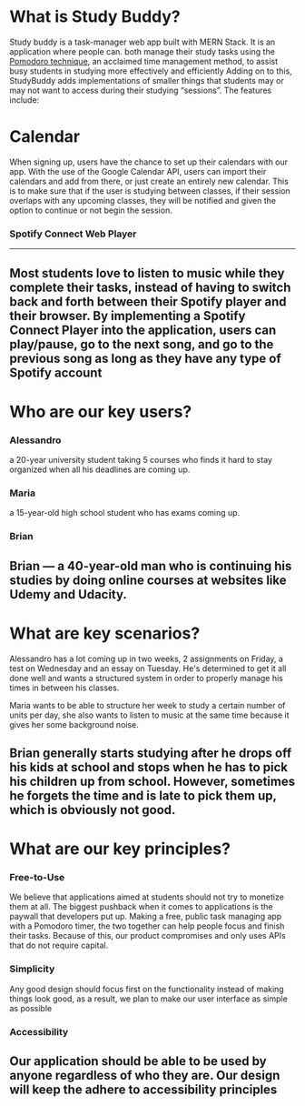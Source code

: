 # What is Study Buddy?

Study buddy is a task-manager web app built with MERN Stack. It is an application where people can.
both manage their study tasks using the [Pomodoro technique](https://lifehacker.com/productivity-101-a-primer-to-the-pomodoro-technique-1598992730), an acclaimed time management method, to assist busy students in studying more effectively and efficiently
Adding on to this, StudyBuddy adds implementations of smaller things that students may or may not want to access during their studying “sessions”. The features include:

# Calendar

When signing up, users have the chance to set up their calendars with our app.
With the use of the Google Calendar API, users can import their calendars and add from there, or just create an entirely new calendar.
This is to make sure that if the user is studying between classes, if their session overlaps with any upcoming classes, they will be notified and given the option to continue or not begin the session.

### Spotify Connect Web Player
--------------------------------
Most students love to listen to music while they complete their tasks, instead of having to switch back and forth between their Spotify player and their browser.
By implementing a Spotify Connect Player into the application, users can play/pause, go to the next song, and go to the previous song as long as they have any type of Spotify account
---------------------------------
# Who are our key users?

### Alessandro
a 20-year university student taking 5 courses who finds it hard to stay organized when all his deadlines are coming up. 

### Maria
a 15-year-old high school student who has exams coming up.

### Brian
Brian — a 40-year-old man who is continuing his studies by doing online courses at websites like Udemy and Udacity. 
-------------------------------
# What are key scenarios?

Alessandro has a lot coming up in two weeks, 2 assignments on Friday, a test on Wednesday and an essay on Tuesday. He's determined to get it all done well and wants a structured system in order to properly manage his times in between his classes.

Maria wants to be able to structure her week to study a certain number of units per day, she also wants to listen to music at the same time because it gives her some background noise.

Brian generally starts studying after he drops off his kids at school and stops when he has to pick his children up from school. However, sometimes he forgets the time and is late to pick them up, which is obviously not good. 
-------------------------------
# What are our key principles?

### Free-to-Use
We believe that applications aimed at students should not try to monetize them at all. The biggest pushback when it comes to applications is the paywall that developers put up. Making a free, public task managing app with a Pomodoro timer, the two together can help people focus and finish their tasks.
Because of this, our product compromises and only uses APIs that do not require capital.

### Simplicity
Any good design should focus first on the functionality instead of making things look good, as a result, we plan to make our user interface as simple as possible

### Accessibility
Our application should be able to be used by anyone regardless of who they are. Our design will keep the adhere to accessibility principles
-------------------------------